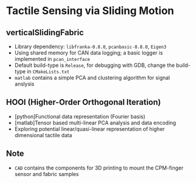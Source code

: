 # Tactile Sensing via Sliding Motion

## verticalSlidingFabric
* Library dependency: `libfranka-0.8.0`, `pcanbasic-8.8.0`, `Eigen3`
* Using shared memory for CAN data logging; a basic logger is implemented in `pcan_interface`
* Default build-type is `Release`, for debugging with GDB, change the build-type in `CMakeLists.txt`
* `matlab` contains a simple PCA and clustering algorithm for signal anslysis

## HOOI (Higher-Order Orthogonal Iteration)
* [python]Functional data representation (Fourier basis)
* [matlab]Tensor based multi-linear PCA analysis and data encoding
* Exploring potential linear/quasi-linear representation of higher dimensional tactile data

## Note
* `CAD` contains the components for 3D printing to mount the CPM-finger sensor and fabric samples
